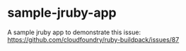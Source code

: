 # sample-jruby-app
A sample jruby app to demonstrate this issue: https://github.com/cloudfoundry/ruby-buildpack/issues/87
